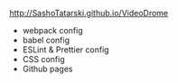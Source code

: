 http://SashoTatarski.github.io/VideoDrome

- webpack config
- babel config
- ESLint & Prettier config
- CSS config
- Github pages